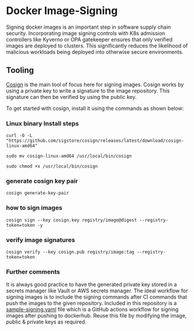 # Docker Image-Signing
Signing docker images is an important step in software supply chain security. Incorporating image signing controls with K8s admission controllers like Kyverno or OPA gatekeeper ensures that only verified images are deployed to clusters. 
This significantly reduces the likelihood of malicious workloads being deployed into otherwise secure environments. 
## Tooling
[Cosign](https://github.com/sigstore/cosign) is the main tool of focus here for signing images. Cosign works by using a private key to write a signature to the image repository. This signature can then
be verified by using the public key.

To get started with cosign, install it using the commands as shown below:

### Linux binary Install steps
`curl -O -L "https://github.com/sigstore/cosign/releases/latest/download/cosign-linux-amd64"`

`sudo mv cosign-linux-amd64 /usr/local/bin/cosign`

`sudo chmod +x /usr/local/bin/cosign`

### generate cosign key pair
`cosign generate-key-pair`

### how to sign images
`cosign sign --key cosign.key registry/image@digest --registry-token=token -y`

### verify image signatures
`cosign verify --key cosign.pub registry/image:tag --registry-token=token`

### Further comments
It is always good practice to have the generated private key stored in a secrets manager like Vault or AWS secrets manager. The ideal workflow for signing images is to include the signing commands after CI commands that push the images to the given repository.
Included in this repository is a [sample-signing.yaml](https://github.com/zazathomas/docker-image-signing/blob/main/.github/workflows/sample-signing.yaml) file which is a GitHub actions workflow for signing images after pushing to dockerhub. Reuse this file by modifying the image, public & private keys as required.
